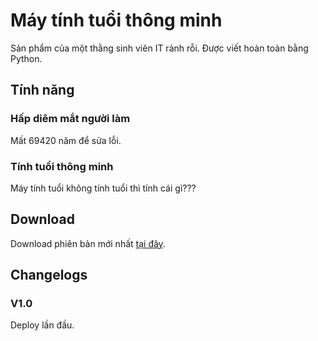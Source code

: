 ﻿# Máy tính tuổi thông minh
 Sản phẩm của một thằng sinh viên IT rảnh rỗi.
 Được viết hoàn toàn bằng Python.
 
 ## Tính năng
 ### Hấp diêm mắt người làm
 Mất 69420 năm để sửa lỗi.
 
 ### Tính tuổi thông minh
 Máy tính tuổi không tính tuổi thì tính cái gì???
 
 ## Download
 Download phiên bản mới nhất [tại đây](/https://github.com/tuk3kCS/SmartAgeCalculator/releases/latest).
 
 ## Changelogs
 ### V1.0
 Deploy lần đầu.

